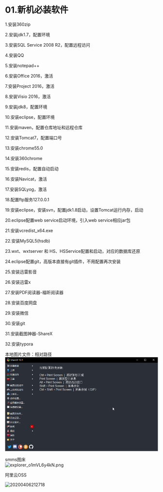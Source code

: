 # 01.新机必装软件

1.安装360zip

2.安装jdk1.7，配置环境

3.安装SQL Service 2008 R2，配置远程访问

4.安装QQ

5.安装notepad++

6.安装Office 2016，激活

7.安装Project 2016，激活

8.安装Visio 2016，激活

9.安装jdk8，配置环境

10.安装eclipse，配置环境

11.安装maven，配置仓库地址和远程仓库

12.安装Tomcat7，配置端口号

13.安装chrome55.0

14.安装360chrome

15.安装redis，配置自动启动

16.安装Navicat，激活

17.安装SQLyog，激活

18.配置ftp服务127.0.0.1

19.安装eclipse，安装svn，配置jdk1.8启动，设置Tomcat运行内存，启动

20.eclipse配置web service启动环境，引入web service相应jar包

21.安装vcredist_x64.exe

22.安装MySQL5(hsdb)

23.wxt、wxtserver 和 HS、HSService配置和启动，对应的数据库还原

24.eclipse配置git，高版本直接有git插件，不用配置再次安装

25.安装迅雷影音

26.安装迅雷x

27.安装PDF阅读器-福昕阅读器

28.安装百度网盘

29.安装微信

30.安装git

31.安装截图神器-ShareX

32.安装typora




本地图片文件：相对路径  
![ShareX_n6Mp3GXv6Q](.\img\ShareX_n6Mp3GXv6Q.png)

smms图床  
![explorer_o1mVL6y4kN.png](https://i.loli.net/2020/04/06/jr5igfmEJRX1sZ4.png)

阿里云OSS 

![20200406212718](https://my-markdown-picgo.oss-cn-shenzhen.aliyuncs.com/img/20200406212718.png)